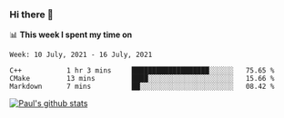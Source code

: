 ### Hi there 👋

📊 **This week I spent my time on**
<!--START_SECTION:waka-->
```text
Week: 10 July, 2021 - 16 July, 2021

C++           1 hr 3 mins     ███████████████████░░░░░░   75.65 % 
CMake         13 mins         ████░░░░░░░░░░░░░░░░░░░░░   15.66 % 
Markdown      7 mins          ██░░░░░░░░░░░░░░░░░░░░░░░   08.42 % 
```
<!--END_SECTION:waka-->


[![Paul's github stats](https://github-readme-stats.vercel.app/api?username=mickeyouyou&theme=dracula&show_icons=true)](https://github.com/anuraghazra/github-readme-stats)
